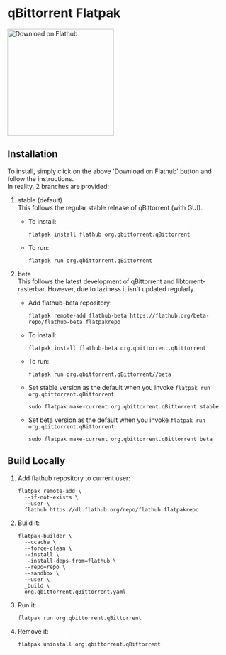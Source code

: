 # qBittorrent Flatpak

<a href='https://flathub.org/apps/details/org.qbittorrent.qBittorrent'><img width='240' alt='Download on Flathub' src='https://flathub.org/assets/badges/flathub-badge-en.svg'/></a>

## Installation

To install, simply click on the above 'Download on Flathub' button and follow the instructions. \
In reality, 2 branches are provided:
1. stable (default) \
   This follows the regular stable release of qBittorrent (with GUI).
   * To install:
     ```shell
     flatpak install flathub org.qbittorrent.qBittorrent
     ```
   * To run:
     ```shell
     flatpak run org.qbittorrent.qBittorrent
     ```

2. beta \
   This follows the latest development of qBittorrent and libtorrent-rasterbar. However, due to laziness
   it isn't updated regularly.
   * Add flathub-beta repository:
     ```shell
     flatpak remote-add flathub-beta https://flathub.org/beta-repo/flathub-beta.flatpakrepo
     ```
   * To install:
     ```shell
     flatpak install flathub-beta org.qbittorrent.qBittorrent
     ```
   * To run:
     ```shell
     flatpak run org.qbittorrent.qBittorrent//beta
     ```
   * Set stable version as the default when you invoke `flatpak run org.qbittorrent.qBittorrent`
     ```shell
     sudo flatpak make-current org.qbittorrent.qBittorrent stable
     ```
   * Set beta version as the default when you invoke `flatpak run org.qbittorrent.qBittorrent`
     ```shell
     sudo flatpak make-current org.qbittorrent.qBittorrent beta
     ```

## Build Locally

1. Add flathub repository to current user:
   ```shell
   flatpak remote-add \
     --if-not-exists \
     --user \
     flathub https://dl.flathub.org/repo/flathub.flatpakrepo
   ```

2. Build it:
   ```shell
   flatpak-builder \
     --ccache \
     --force-clean \
     --install \
     --install-deps-from=flathub \
     --repo=repo \
     --sandbox \
     --user \
     _build \
     org.qbittorrent.qBittorrent.yaml
   ```

3. Run it:
   ```shell
   flatpak run org.qbittorrent.qBittorrent
   ```

4. Remove it:
   ```shell
   flatpak uninstall org.qbittorrent.qBittorrent
   ```
